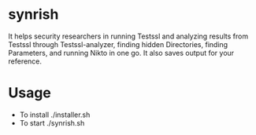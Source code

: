 # synrish
It helps security researchers in running Testssl and analyzing results from Testssl through Testssl-analyzer, finding hidden Directories, finding Parameters, and running Nikto in one go. It also saves output for your reference.

# Usage
* To install ./installer.sh
* To start ./synrish.sh <Target URL>

